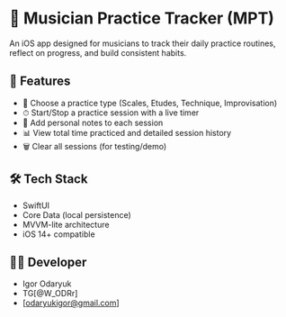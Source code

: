 # 🎼 Musician Practice Tracker (MPT)

An iOS app designed for musicians to track their daily practice routines, reflect on progress, and build consistent habits.

## 📱 Features

- 🎯 Choose a practice type (Scales, Etudes, Technique, Improvisation)
- ⏱ Start/Stop a practice session with a live timer
- 💬 Add personal notes to each session
- 📊 View total time practiced and detailed session history
- 🗑 Clear all sessions (for testing/demo)

## 🛠 Tech Stack

- SwiftUI
- Core Data (local persistence)
- MVVM-lite architecture
- iOS 14+ compatible

## 🧑‍💻 Developer

- Igor Odaryuk
- TG[@W_ODRr]  
- [odaryukigor@gmail.com]  
